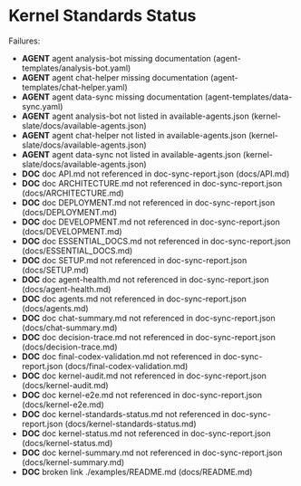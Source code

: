 # Kernel Standards Status

Failures:
- **AGENT** agent analysis-bot missing documentation (agent-templates/analysis-bot.yaml)
- **AGENT** agent chat-helper missing documentation (agent-templates/chat-helper.yaml)
- **AGENT** agent data-sync missing documentation (agent-templates/data-sync.yaml)
- **AGENT** agent analysis-bot not listed in available-agents.json (kernel-slate/docs/available-agents.json)
- **AGENT** agent chat-helper not listed in available-agents.json (kernel-slate/docs/available-agents.json)
- **AGENT** agent data-sync not listed in available-agents.json (kernel-slate/docs/available-agents.json)
- **DOC** doc API.md not referenced in doc-sync-report.json (docs/API.md)
- **DOC** doc ARCHITECTURE.md not referenced in doc-sync-report.json (docs/ARCHITECTURE.md)
- **DOC** doc DEPLOYMENT.md not referenced in doc-sync-report.json (docs/DEPLOYMENT.md)
- **DOC** doc DEVELOPMENT.md not referenced in doc-sync-report.json (docs/DEVELOPMENT.md)
- **DOC** doc ESSENTIAL_DOCS.md not referenced in doc-sync-report.json (docs/ESSENTIAL_DOCS.md)
- **DOC** doc SETUP.md not referenced in doc-sync-report.json (docs/SETUP.md)
- **DOC** doc agent-health.md not referenced in doc-sync-report.json (docs/agent-health.md)
- **DOC** doc agents.md not referenced in doc-sync-report.json (docs/agents.md)
- **DOC** doc chat-summary.md not referenced in doc-sync-report.json (docs/chat-summary.md)
- **DOC** doc decision-trace.md not referenced in doc-sync-report.json (docs/decision-trace.md)
- **DOC** doc final-codex-validation.md not referenced in doc-sync-report.json (docs/final-codex-validation.md)
- **DOC** doc kernel-audit.md not referenced in doc-sync-report.json (docs/kernel-audit.md)
- **DOC** doc kernel-e2e.md not referenced in doc-sync-report.json (docs/kernel-e2e.md)
- **DOC** doc kernel-standards-status.md not referenced in doc-sync-report.json (docs/kernel-standards-status.md)
- **DOC** doc kernel-status.md not referenced in doc-sync-report.json (docs/kernel-status.md)
- **DOC** doc kernel-summary.md not referenced in doc-sync-report.json (docs/kernel-summary.md)
- **DOC** broken link ./examples/README.md (docs/README.md)
